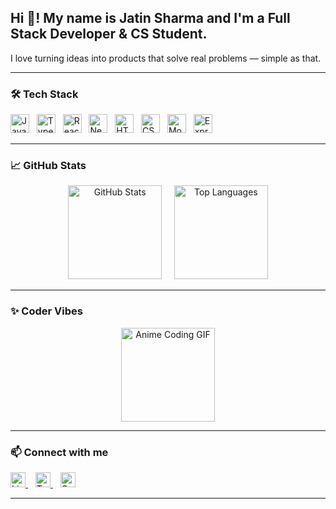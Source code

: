 <h2 align="left">Hi 👋! My name is Jatin Sharma and I'm a Full Stack Developer & CS Student.</h2>

I love turning ideas into products that solve real problems — simple as that.

---

### 🛠️ Tech Stack

<p align="left">
  <img src="https://cdn.jsdelivr.net/gh/devicons/devicon/icons/javascript/javascript-original.svg" width="30px" alt="JavaScript" />
  &nbsp;
  <img src="https://cdn.jsdelivr.net/gh/devicons/devicon/icons/typescript/typescript-original.svg" width="30px" alt="TypeScript" />
  &nbsp;
  <img src="https://cdn.jsdelivr.net/gh/devicons/devicon/icons/react/react-original.svg" width="30px" alt="React" />
  &nbsp;
  <img src="https://cdn.jsdelivr.net/gh/devicons/devicon/icons/nextjs/nextjs-original.svg" width="30px" alt="Next.js" />
  &nbsp;
  <img src="https://cdn.jsdelivr.net/gh/devicons/devicon/icons/html5/html5-original.svg" width="30px" alt="HTML5" />
  &nbsp;
  <img src="https://cdn.jsdelivr.net/gh/devicons/devicon/icons/css3/css3-original.svg" width="30px" alt="CSS3" />
  &nbsp;
  <img src="https://cdn.jsdelivr.net/gh/devicons/devicon/icons/mongodb/mongodb-original.svg" width="30px" alt="MongoDB" />
  &nbsp;
  <img src="https://cdn.jsdelivr.net/gh/devicons/devicon/icons/express/express-original.svg" width="30px" alt="Express" />
</p>

---

### 📈 GitHub Stats

<div align="center">
  <img src="https://github-readme-stats.vercel.app/api?username=iamj3&show_icons=true&include_all_commits=true&count_private=true&theme=dracula" height="150" alt="GitHub Stats" />
  &nbsp;&nbsp;&nbsp;
  <img src="https://github-readme-stats.vercel.app/api/top-langs/?username=iamj3&layout=compact&theme=dracula" height="150" alt="Top Languages" />
</div>

---

### ✨ Coder Vibes

<p align="center">
  <img src="https://media2.giphy.com/media/v1.Y2lkPTc5MGI3NjExZGhwemVoaWl5Z3g0MmU4eDRnMGV4Y2wwb3E4aGJpb2RsenRib2lvcyZlcD12MV9pbnRlcm5hbF9naWZfYnlfaWQmY3Q9Zw/H03PuVdwREB21ANkLX/giphy.gif" alt="Anime Coding GIF" height="150" />
</p>

---

### 📫 Connect with me

<p align="left">
  <a href="https://www.linkedin.com/in/jatin-sharma69/" target="_blank">
    <img src="https://raw.githubusercontent.com/maurodesouza/profile-readme-generator/master/src/assets/icons/social/linkedin/default.svg" height="24px" alt="LinkedIn" />
  </a>
  &nbsp;&nbsp;
  <a href="https://twitter.com/Nitaj333" target="_blank">
    <img src="https://raw.githubusercontent.com/maurodesouza/profile-readme-generator/master/src/assets/icons/social/twitter/default.svg" height="24px" alt="Twitter" />
  </a>
  &nbsp;&nbsp;
 
 
  <a href="mailto:jatinsharma.techy@gmail.com" target="_blank">
    <img src="https://raw.githubusercontent.com/maurodesouza/profile-readme-generator/master/src/assets/icons/social/gmail/default.svg" height="24px" alt="Gmail" />
  </a>
</p>

---

<br clear="both">

